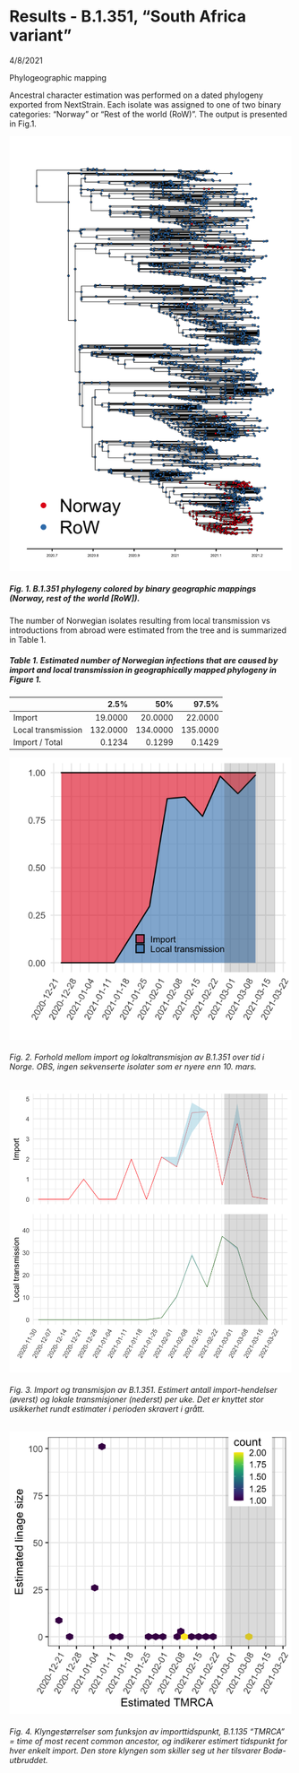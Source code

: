 Results - B.1.351, “South Africa variant”
================
4/8/2021

Phylogeographic mapping

Ancestral character estimation was performed on a dated phylogeny
exported from NextStrain. Each isolate was assigned to one of two binary
categories: “Norway” or “Rest of the world (RoW)”. The output is
presented in Fig.1.

![](Southafrican_results_files/figure-gfm/unnamed-chunk-1-1.png)<!-- -->

##### Fig. 1. B.1.351 phylogeny colored by binary geographic mappings (Norway, rest of the world \[RoW\]).

The number of Norwegian isolates resulting from local transmission vs
introductions from abroad were estimated from the tree and is summarized
in Table 1.

##### Table 1. Estimated number of Norwegian infections that are caused by import and local transmission in geographically mapped phylogeny in Figure 1.

|                    |     2.5% |      50% |    97.5% |
|:-------------------|---------:|---------:|---------:|
| Import             |  19.0000 |  20.0000 |  22.0000 |
| Local transmission | 132.0000 | 134.0000 | 135.0000 |
| Import / Total     |   0.1234 |   0.1299 |   0.1429 |

![](Southafrican_results_files/figure-gfm/unnamed-chunk-5-1.png)<!-- -->

###### Fig. 2. Forhold mellom import og lokaltransmisjon av B.1.351 over tid i Norge. OBS, ingen sekvenserte isolater som er nyere enn 10. mars.

![](Southafrican_results_files/figure-gfm/unnamed-chunk-7-1.png)<!-- -->

###### Fig. 3. Import og transmisjon av B.1.351. Estimert antall import-hendelser (øverst) og lokale transmisjoner (nederst) per uke. Det er knyttet stor usikkerhet rundt estimater i perioden skravert i grått.

![](Southafrican_results_files/figure-gfm/unnamed-chunk-8-1.png)<!-- -->

###### Fig. 4. Klyngestørrelser som funksjon av importtidspunkt, B.1.135 “TMRCA” = time of most recent common ancestor, og indikerer estimert tidspunkt for hver enkelt import. Den store klyngen som skiller seg ut her tilsvarer Bodø-utbruddet.
